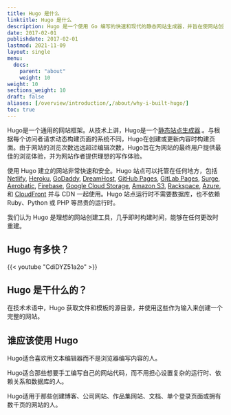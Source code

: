 ```yaml
---
title: Hugo 是什么
linktitle: Hugo 是什么
description: Hugo 是一个使用 Go 编写的快速和现代的静态网站生成器，并旨在使网站创建变得有趣。
date: 2017-02-01
publishdate: 2017-02-01
lastmod: 2021-11-09
layout: single
menu:
  docs:
    parent: "about"
    weight: 10
weight: 10
sections_weight: 10
draft: false
aliases: [/overview/introduction/,/about/why-i-built-hugo/]
toc: true
---
```


Hugo是一个通用的网站框架。从技术上讲，Hugo是一个[静态站点生成器][].。与根据每个访问者请求动态构建页面的系统不同，Hugo在创建或更新内容时构建页面。由于网站的浏览次数远远超过编辑次数，Hugo旨在为网站的最终用户提供最佳的浏览体验，并为网站作者提供理想的写作体验。

使用 Hugo 建立的网站非常快速和安全。Hugo 站点可以托管在任何地方，包括 [Netlify][], [Heroku][], [GoDaddy][], [DreamHost][], [GitHub Pages][], [GitLab Pages][], [Surge][], [Aerobatic][], [Firebase][], [Google Cloud Storage][], [Amazon S3][], [Rackspace][], [Azure][], 和 [CloudFront][] 并与 CDN 一起使用。Hugo 站点运行时不需要数据库，也不依赖 Ruby、Python 或 PHP 等昂贵的运行时。

我们认为 Hugo 是理想的网站创建工具，几乎即时构建时间，能够在任何更改时重建。

## Hugo 有多快？

{{< youtube "CdiDYZ51a2o" >}}

## Hugo 是干什么的？

在技术术语中，Hugo 获取文件和模板的源目录，并使用这些作为输入来创建一个完整的网站。

## 谁应该使用 Hugo

Hugo适合喜欢用文本编辑器而不是浏览器编写内容的人。

Hugo适合那些想要手工编写自己的网站代码，而不用担心设置复杂的运行时、依赖关系和数据库的人。

Hugo适用于那些创建博客、公司网站、作品集网站、文档、单个登录页面或拥有数千页的网站的人。

[@spf13]: https://twitter.com/spf13
[Aerobatic]: https://www.aerobatic.com/
[Amazon S3]: https://aws.amazon.com/s3/
[Azure]: https://docs.microsoft.com/en-us/azure/storage/blobs/storage-blob-static-website
[CloudFront]: https://aws.amazon.com/cloudfront/ "Amazon CloudFront"
[DreamHost]: https://www.dreamhost.com/
[Firebase]: https://firebase.google.com/docs/hosting/ "Firebase static hosting"
[GitHub Pages]: https://pages.github.com/
[GitLab Pages]: https://about.gitlab.com/features/pages/
[Go language]: https://golang.org/
[GoDaddy]: https://www.godaddy.com/ "GoDaddy.com Hosting"
[Google Cloud Storage]: https://cloud.google.com/storage/
[Heroku]: https://www.heroku.com/
[Jekyll]: https://jekyllrb.com/
[Middleman]: https://middlemanapp.com/
[Nanoc]: https://nanoc.ws/
[Netlify]: https://netlify.com
[Rackspace]: https://www.rackspace.com/cloud/files
[Surge]: https://surge.sh
[contributing to it]: https://github.com/gohugoio/hugo
[rackspace]: https://www.rackspace.com/openstack/public/files
[静态站点生成器]: /about/benefits/
